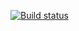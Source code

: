 [![Build status](https://ci.appveyor.com/api/projects/status/huxnbt564u4h31cb?svg=true)](https://ci.appveyor.com/project/NataliaS007/bdd1)
